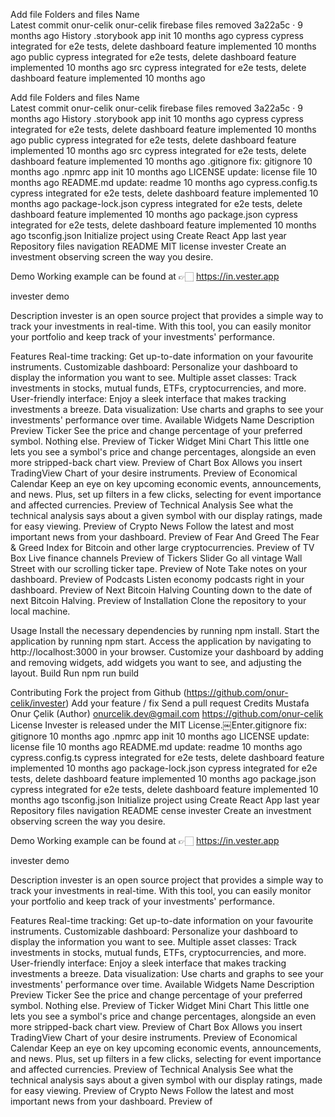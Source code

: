 
Add file
Folders and files
Name		
Latest commit
onur-celik
onur-celik
firebase files removed
3a22a5c
 · 
9 months ago
History
.storybook
app init
10 months ago
cypress
cypress integrated for e2e tests, delete dashboard feature implemented
10 months ago
public
cypress integrated for e2e tests, delete dashboard feature implemented
10 months ago
src
cypress integrated for e2e tests, delete dashboard feature implemented
10 months ago

Add file
Folders and files
Name		
Latest commit
onur-celik
onur-celik
firebase files removed
3a22a5c
 · 
9 months ago
History
.storybook
app init
10 months ago
cypress
cypress integrated for e2e tests, delete dashboard feature implemented
10 months ago
public
cypress integrated for e2e tests, delete dashboard feature implemented
10 months ago
src
cypress integrated for e2e tests, delete dashboard feature implemented
10 months ago
.gitignore
fix: gitignore
10 months ago
.npmrc
app init
10 months ago
LICENSE
update: license file
10 months ago
README.md
update: readme
10 months ago
cypress.config.ts
cypress integrated for e2e tests, delete dashboard feature implemented
10 months ago
package-lock.json
cypress integrated for e2e tests, delete dashboard feature implemented
10 months ago
package.json
cypress integrated for e2e tests, delete dashboard feature implemented
10 months ago
tsconfig.json
Initialize project using Create React App
last year
Repository files navigation
README
MIT license
invester
Create an investment observing screen the way you desire.

Demo
Working example can be found at 👉🏻 https://in.vester.app

invester demo

Description
invester is an open source project that provides a simple way to track your investments in real-time. With this tool, you can easily monitor your portfolio and keep track of your investments' performance.

Features
Real-time tracking: Get up-to-date information on your favourite instruments.
Customizable dashboard: Personalize your dashboard to display the information you want to see.
Multiple asset classes: Track investments in stocks, mutual funds, ETFs, cryptocurrencies, and more.
User-friendly interface: Enjoy a sleek interface that makes tracking investments a breeze.
Data visualization: Use charts and graphs to see your investments' performance over time.
Available Widgets
Name	Description	Preview
Ticker	See the price and change percentage of your preferred symbol. Nothing else.	Preview of Ticker Widget
Mini Chart	This little one lets you see a symbol's price and change percentages, alongside an even more stripped-back chart view.	Preview of 
Chart Box	Allows you insert TradingView Chart of your desire instruments.	Preview of 
Economical Calendar	Keep an eye on key upcoming economic events, announcements, and news. Plus, set up filters in a few clicks, selecting for event importance and affected currencies.	Preview of 
Technical Analysis	See what the technical analysis says about a given symbol with our display ratings, made for easy viewing.	Preview of 
Crypto News	Follow the latest and most important news from your dashboard.	Preview of 
Fear And Greed	The Fear & Greed Index for Bitcoin and other large cryptocurrencies.	Preview of 
TV Box	Live finance channels	Preview of 
Tickers Slider	Go all vintage Wall Street with our scrolling ticker tape.	Preview of 
Note	Take notes on your dashboard.	Preview of 
Podcasts	Listen economy podcasts right in your dashboard.	Preview of 
Next Bitcoin Halving	Counting down to the date of next Bitcoin Halving.	Preview of 
Installation
Clone the repository to your local machine.

Usage
Install the necessary dependencies by running npm install.
Start the application by running npm start.
Access the application by navigating to http://localhost:3000 in your browser.
Customize your dashboard by adding and removing widgets, add widgets you want to see, and adjusting the layout.
Build
Run npm run build

Contributing
Fork the project from Github (https://github.com/onur-celik/invester)
Add your feature / fix
Send a pull request
Credits
Mustafa Onur Çelik (Author)
onurcelik.dev@gmail.com
https://github.com/onur-celik
License
Invester is released under the MIT License.￼Enter.gitignore
fix: gitignore
10 months ago
.npmrc
app init
10 months ago
LICENSE
update: license file
10 months ago
README.md
update: readme
10 months ago
cypress.config.ts
cypress integrated for e2e tests, delete dashboard feature implemented
10 months ago
package-lock.json
cypress integrated for e2e tests, delete dashboard feature implemented
10 months ago
package.json
cypress integrated for e2e tests, delete dashboard feature implemented
10 months ago
tsconfig.json
Initialize project using Create React App
last year
Repository files navigation
README
cense
invester
Create an investment observing screen the way you desire.

Demo
Working example can be found at 👉🏻 https://in.vester.app

invester demo

Description
invester is an open source project that provides a simple way to track your investments in real-time. With this tool, you can easily monitor your portfolio and keep track of your investments' performance.

Features
Real-time tracking: Get up-to-date information on your favourite instruments.
Customizable dashboard: Personalize your dashboard to display the information you want to see.
Multiple asset classes: Track investments in stocks, mutual funds, ETFs, cryptocurrencies, and more.
User-friendly interface: Enjoy a sleek interface that makes tracking investments a breeze.
Data visualization: Use charts and graphs to see your investments' performance over time.
Available Widgets
Name	Description	Preview
Ticker	See the price and change percentage of your preferred symbol. Nothing else.	Preview of Ticker Widget
Mini Chart	This little one lets you see a symbol's price and change percentages, alongside an even more stripped-back chart view.	Preview of 
Chart Box	Allows you insert TradingView Chart of your desire instruments.	Preview of 
Economical Calendar	Keep an eye on key upcoming economic events, announcements, and news. Plus, set up filters in a few clicks, selecting for event importance and affected currencies.	Preview of 
Technical Analysis	See what the technical analysis says about a given symbol with our display ratings, made for easy viewing.	Preview of 
Crypto News	Follow the latest and most important news from your dashboard.	Preview of 
